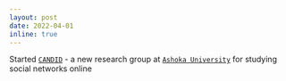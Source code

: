 ```yaml
---
layout: post
date: 2022-04-01
inline: true
---
```


Started [`CANDID`](https://ml2ct.ashoka.edu.in/en/candid/) - a new research group at [`Ashoka University`](https://ashoka.edu.in/) for studying social networks online